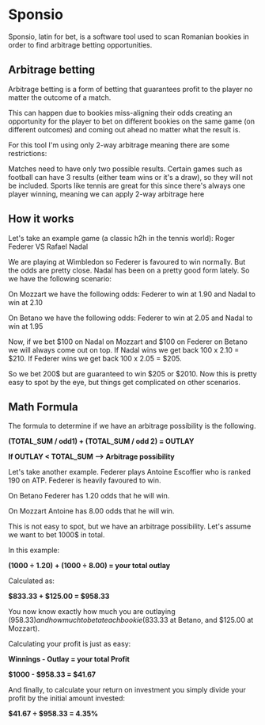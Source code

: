 # Sponsio

Sponsio, latin for bet, is a software tool used to scan Romanian bookies in order to find arbitrage betting opportunities.

## Arbitrage betting

Arbitrage betting is a form of betting that guarantees profit to the player no matter the outcome of a match.

This can happen due to bookies miss-aligning their odds creating an opportunity for the player to bet on different bookies
on the same game (on different outcomes) and coming out ahead no matter what the result is.

For this tool I'm using only 2-way arbitrage meaning there are some restrictions:
 
Matches need to have only two possible results. Certain games such as football can have 3 results (either team wins or it's a draw), so they will not be included. 
Sports like tennis are great for this since there's always one player winning, meaning we can apply 2-way arbitrage here

## How it works

Let's take an example game (a classic h2h in the tennis world): Roger Federer VS Rafael Nadal

We are playing at Wimbledon so Federer is favoured to win normally. But the odds are pretty close. 
Nadal has been on a pretty good form lately. So we have the following scenario:

On Mozzart we have the following odds: Federer to win at 1.90 and Nadal to win at 2.10

On Betano we have the following odds: Federer to win at 2.05 and Nadal to win at 1.95

Now, if we bet $100 on Nadal on Mozzart and $100 on Federer on Betano we will always come out on top. 
If Nadal wins we get back 100 x 2.10 = $210.
If Federer wins we get back 100 x 2.05 = $205.

So we bet 200$ but are guaranteed to win $205 or $2010. Now this is pretty easy to spot by the eye, but things get complicated on other scenarios.

## Math Formula

The formula to determine if we have an arbitrage possibility is the following.

**(TOTAL_SUM / odd1) + (TOTAL_SUM / odd 2) = OUTLAY**

**If OUTLAY < TOTAL_SUM --> Arbitrage possibility**

Let's take another example. Federer plays Antoine Escoffier who is ranked 190 on ATP. Federer is heavily favoured to win.

On Betano Federer has 1.20 odds that he will win.

On Mozzart Antoine has 8.00 odds that he will win.

This is not easy to spot, but we have an arbitrage possibility. Let's assume we want to bet 1000$ in total.

In this example:

**($1000 ÷ 1.20) + ($1000 ÷ 8.00) = your total outlay**

Calculated as:

**$833.33 + $125.00 = $958.33**

You now know exactly how much you are outlaying ($958.33) and how much to bet at each bookie ($833.33 at Betano, and $125.00 at Mozzart).

Calculating your profit is just as easy:

**Winnings - Outlay = your total Profit**

**$1000 - $958.33 = $41.67**

And finally, to calculate your return on investment you simply divide your profit by the initial amount invested: 

**$41.67 ÷ $958.33 = 4.35%**


